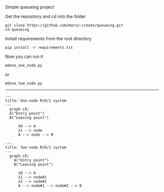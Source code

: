 ﻿Simple queueing project

Get the repository and cd into the folder

```
git clone https://github.com/marco-create/queueing.git
cd queueing
```

Install requirements from the root directory

```
pip install -r requirements.txt
```
Now you can run it

```
mdone_one_node.py
```

or

```
mdone_two_node.py
```

<hr>

```mermaid
---
title: One-node M/D/1 system
---
  graph LR;
  A("Entry point")
  B("Leaving point")

      λ0 --> A
      λ1 --> node
      A --> node --> B
```


```mermaid
---
title: Two-node M/D/1 system
---
  graph LR;
    A("Entry point")
    B("Leaving point")

      λ0 --> A
      λ1 --> node#1
      λ2 --> node#2
      A --> node#1 --> node#2 --> B
```
